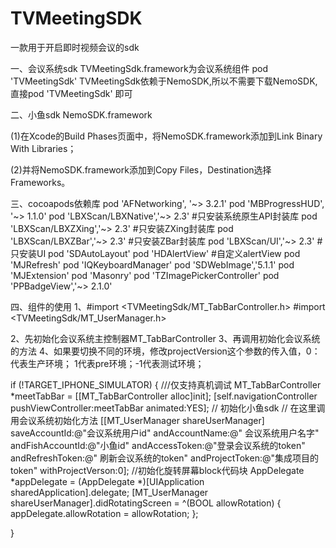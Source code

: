 # TVMeetingSDK
一款用于开启即时视频会议的sdk

一、会议系统sdk
TVMeetingSdk.framework为会议系统组件
pod 'TVMeetingSdk' 
TVMeetingSdk依赖于NemoSDK,所以不需要下载NemoSDK,直接pod 'TVMeetingSdk' 即可

二、小鱼sdk
NemoSDK.framework

(1)在Xcode的Build Phases页面中，将NemoSDK.framework添加到Link Binary With Libraries；

(2)并将NemoSDK.framework添加到Copy Files，Destination选择Frameworks。

三、cocoapods依赖库
pod 'AFNetworking', '~> 3.2.1'
pod 'MBProgressHUD', '~> 1.1.0'
pod 'LBXScan/LBXNative','~> 2.3' #只安装系统原生API封装库
pod 'LBXScan/LBXZXing','~> 2.3'  #只安装ZXing封装库
pod 'LBXScan/LBXZBar','~> 2.3'   #只安装ZBar封装库
pod 'LBXScan/UI','~> 2.3'        #只安装UI
pod 'SDAutoLayout'
pod 'HDAlertView'                #自定义alertView
pod 'MJRefresh'
pod 'IQKeyboardManager'
pod 'SDWebImage','5.1.1'
pod 'MJExtension'
pod 'Masonry'
pod 'TZImagePickerController'
pod 'PPBadgeView','~> 2.1.0'


四、组件的使用
1、#import <TVMeetingSdk/MT_TabBarController.h>
      #import <TVMeetingSdk/MT_UserManager.h>
     
2、先初始化会议系统主控制器MT_TabBarController
3、再调用初始化会议系统的方法
4、如果要切换不同的环境，修改projectVersion这个参数的传入值，0：代表生产环境； 1代表pre环境；-1代表测试环境；

if (!TARGET_IPHONE_SIMULATOR) { ///仅支持真机调试
    MT_TabBarController *meetTabBar = [[MT_TabBarController alloc]init];
    [self.navigationController pushViewController:meetTabBar animated:YES];
    // 初始化小鱼sdk
    // 在这里调用会议系统初始化方法
    [[MT_UserManager shareUserManager] saveAccountId:@"会议系统用户id" andAccountName:@" 会议系统用户名字" andFishAccountId:@"小鱼id" andAccessToken:@"登录会议系统的token" andRefreshToken:@" 刷新会议系统的token" andProjectToken:@"集成项目的token" withProjectVerson:0];
    //初始化旋转屏幕block代码块
    AppDelegate *appDelegate = (AppDelegate *)[UIApplication sharedApplication].delegate;
    [MT_UserManager shareUserManager].didRotatingScreen = ^(BOOL allowRotation) {
        appDelegate.allowRotation = allowRotation;
    };
    
}
